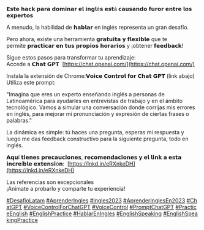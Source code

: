 
𝗘𝘀𝘁𝗲 𝗵𝗮𝗰𝗸 𝗽𝗮𝗿𝗮 𝗱𝗼𝗺𝗶𝗻𝗮𝗿 𝗲𝗹 𝗶𝗻𝗴𝗹é𝘀 𝗲𝘀𝘁á 𝗰𝗮𝘂𝘀𝗮𝗻𝗱𝗼 𝗳𝘂𝗿𝗼𝗿 𝗲𝗻𝘁𝗿𝗲 𝗹𝗼𝘀 𝗲𝘅𝗽𝗲𝗿𝘁𝗼𝘀  
  
A menudo, la habilidad de 𝗵𝗮𝗯𝗹𝗮𝗿 en inglés representa un gran desafío.  
  
Pero ahora, existe una herramienta 𝗴𝗿𝗮𝘁𝘂𝗶𝘁𝗮 𝘆 𝗳𝗹𝗲𝘅𝗶𝗯𝗹𝗲 que te permite 𝗽𝗿𝗮𝗰𝘁𝗶𝗰𝗮𝗿 𝗲𝗻 𝘁𝘂𝘀 𝗽𝗿𝗼𝗽𝗶𝗼𝘀 𝗵𝗼𝗿𝗮𝗿𝗶𝗼𝘀 y ¡obtener 𝗳𝗲𝗲𝗱𝗯𝗮𝗰𝗸!  
  
Sigue estos pasos para transformar tu aprendizaje:  
Accede a 𝗖𝗵𝗮𝘁 𝗚𝗣𝗧  [https://chat.openai.com/](https://chat.openai.com/)  
  
Instala la extensión de Chrome:𝗩𝗼𝗶𝗰𝗲 𝗖𝗼𝗻𝘁𝗿𝗼𝗹 𝗳𝗼𝗿 𝗖𝗵𝗮𝘁 𝗚𝗣𝗧 (link abajo)  
Utiliza este prompt:  
  
"Imagina que eres un experto enseñando inglés a personas de Latinoamérica para ayudarles en entrevistas de trabajo y en el ámbito tecnológico. Vamos a simular una conversación donde corrijas mis errores en inglés, para mejorar mi pronunciación y expresión de ciertas frases o palabras."  
  
La dinámica es simple: tú haces una pregunta, esperas mi respuesta y luego me das feedback constructivo para la siguiente pregunta, todo en inglés.  
  
𝗔𝗾𝘂í 𝘁𝗶𝗲𝗻𝗲𝘀 𝗽𝗿𝗲𝗰𝗮𝘂𝗰𝗶𝗼𝗻𝗲𝘀, 𝗿𝗲𝗰𝗼𝗺𝗲𝗻𝗱𝗮𝗰𝗶𝗼𝗻𝗲𝘀 𝘆 𝗲𝗹 𝗹𝗶𝗻𝗸 𝗮 𝗲𝘀𝘁𝗮 𝗶𝗻𝗰𝗿𝗲í𝗯𝗹𝗲 𝗲𝘅𝘁𝗲𝗻𝘀𝗶ó𝗻:  [https://lnkd.in/eRXnkeDH](https://lnkd.in/eRXnkeDH)  
  
Las referencias son excepcionales  
¡Anímate a probarlo y comparte tu experiencia!  
  
[#DesafioLatam](https://www.linkedin.com/feed/hashtag/?keywords=desafiolatam&highlightedUpdateUrns=urn%3Ali%3Aactivity%3A7135228358929338368) [#AprenderIngles](https://www.linkedin.com/feed/hashtag/?keywords=aprenderingles&highlightedUpdateUrns=urn%3Ali%3Aactivity%3A7135228358929338368) [#Ingles2023](https://www.linkedin.com/feed/hashtag/?keywords=ingles2023&highlightedUpdateUrns=urn%3Ali%3Aactivity%3A7135228358929338368) [#AprenderInglesEn2023](https://www.linkedin.com/feed/hashtag/?keywords=aprenderinglesen2023&highlightedUpdateUrns=urn%3Ali%3Aactivity%3A7135228358929338368) [#ChatGPT](https://www.linkedin.com/feed/hashtag/?keywords=chatgpt&highlightedUpdateUrns=urn%3Ali%3Aactivity%3A7135228358929338368) [#VoiceControlForChatGPT](https://www.linkedin.com/feed/hashtag/?keywords=voicecontrolforchatgpt&highlightedUpdateUrns=urn%3Ali%3Aactivity%3A7135228358929338368) [#VoiceControl](https://www.linkedin.com/feed/hashtag/?keywords=voicecontrol&highlightedUpdateUrns=urn%3Ali%3Aactivity%3A7135228358929338368) [#PromptChatGPT](https://www.linkedin.com/feed/hashtag/?keywords=promptchatgpt&highlightedUpdateUrns=urn%3Ali%3Aactivity%3A7135228358929338368) [#PracticeEnglish](https://www.linkedin.com/feed/hashtag/?keywords=practiceenglish&highlightedUpdateUrns=urn%3Ali%3Aactivity%3A7135228358929338368) [#EnglishPractice](https://www.linkedin.com/feed/hashtag/?keywords=englishpractice&highlightedUpdateUrns=urn%3Ali%3Aactivity%3A7135228358929338368) [#HablarEnIngles](https://www.linkedin.com/feed/hashtag/?keywords=hablareningles&highlightedUpdateUrns=urn%3Ali%3Aactivity%3A7135228358929338368) [#EnglishSpeaking](https://www.linkedin.com/feed/hashtag/?keywords=englishspeaking&highlightedUpdateUrns=urn%3Ali%3Aactivity%3A7135228358929338368) [#EnglishSpeakingPractice](https://www.linkedin.com/feed/hashtag/?keywords=englishspeakingpractice&highlightedUpdateUrns=urn%3Ali%3Aactivity%3A7135228358929338368)